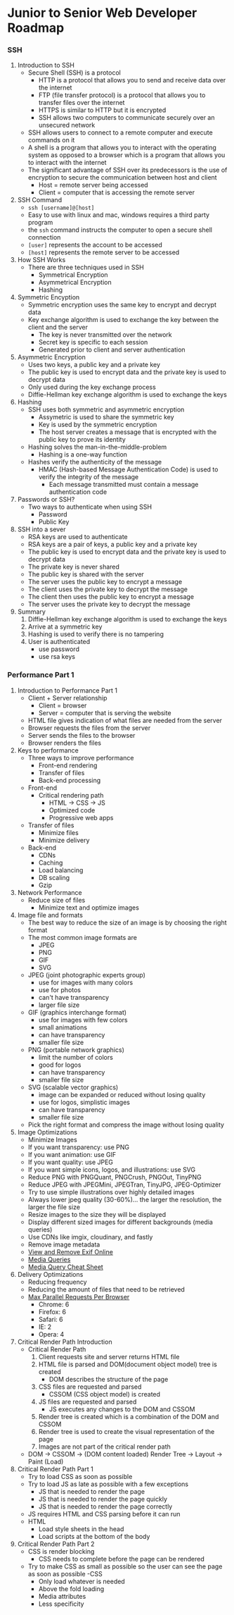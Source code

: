 # Junior to Senior Web Developer Roadmap

### SSH
1. Introduction to SSH
    - Secure Shell (SSH) is a protocol
        - HTTP is a protocol that allows you to send and receive data over the internet
        - FTP (file transfer protocol) is a protocol that allows you to transfer files over the internet
        - HTTPS is similar to HTTP but it is encrypted
        - SSH allows two computers to communicate securely over an unsecured network
    - SSH allows users to connect to a remote computer and execute commands on it
    - A shell is a program that allows you to interact with the operating system as opposed to a browser which is a program that allows you to interact with the internet
    - The significant advantage of SSH over its predecessors is the use of encryption to secure the communication between host and client
        - Host = remote server being accessed
        - Client = computer that is accessing the remote server
2. SSH Command
    - `ssh [username]@[host]`
    - Easy to use with linux and mac, windows requires a third party program
    - the `ssh` command instructs the computer to open a secure shell connection
    - `[user]` represents the account to be accessed
    - `[host]` represents the remote server to be accessed
3. How SSH Works
    - There are three techniques used in SSH
        - Symmetrical Encryption
        - Asymmetrical Encryption
        - Hashing
4. Symmetric Encyption
    - Symmetric encryption uses the same key to encrypt and decrypt data
    - Key exchange algorithm is used to exchange the key between the client and the server
        - The key is never transmitted over the network
        - Secret key is specific to each session
        - Generated prior to client and server authentication
5. Asymmetric Encryption
    - Uses two keys, a public key and a private key
    - The public key is used to encrypt data and the private key is used to decrypt data
    - Only used during the key exchange process
    - Diffie-Hellman key exchange algorithm is used to exchange the keys
6. Hashing
    - SSH uses both symmetric and asymmetric encryption
        - Assymetric is used to share the symmetric key
        - Key is used by the symmetric encryption
        - The host server creates a message that is encrypted with the public key to prove its identity
    - Hashing solves the man-in-the-middle-problem
        - Hashing is a one-way function
    - Hashes verify the authenticity of the message
        - HMAC (Hash-based Message Authentication Code) is used to verify the integrity of the message
            - Each message transmitted must contain a message authentication code
7. Passwords or SSH?
    - Two ways to authenticate when using SSH
        - Password
        - Public Key
8. SSH into a sever
    - RSA keys are used to authenticate
    - RSA keys are a pair of keys, a public key and a private key
    - The public key is used to encrypt data and the private key is used to decrypt data
    - The private key is never shared
    - The public key is shared with the server
    - The server uses the public key to encrypt a message
    - The client uses the private key to decrypt the message
    - The client then uses the public key to encrypt a message
    - The server uses the private key to decrypt the message
9. Summary
    1. Diffie-Hellman key exchange algorithm is used to exchange the keys
    2. Arrive at a symmetric key
    3. Hashing is used to verify there is no tampering
    4. User is authenticated
        - use password
        - use rsa keys

### Performance Part 1
1. Introduction to Performance Part 1
    - Client + Server relationship
        - Client = browser
        - Server = computer that is serving the website
    - HTML file gives indication of what files are needed from the server
    - Browser requests the files from the server
    - Server sends the files to the browser
    - Browser renders the files
2. Keys to performance
    - Three ways to improve performance
        - Front-end rendering
        - Transfer of files
        - Back-end processing
    - Front-end
        - Critical rendering path
            - HTML -> CSS -> JS
            - Optimized code
            - Progressive web apps
    - Transfer of files
        - Minimize files
        - Minimize delivery
    - Back-end
        - CDNs
        - Caching
        - Load balancing
        - DB scaling
        - Gzip
3. Network Performance
    - Reduce size of files
        - Minimize text and optimize images
4. Image file and formats
    - The best way to reduce the size of an image is by choosing the right format
    - The most common image formats are
        - JPEG
        - PNG
        - GIF
        - SVG
    - JPEG (joint photographic experts group)
        - use for images with many colors
        - use for photos
        - can't have transparency
        - larger file size
    - GIF (graphics interchange format)
        - use for images with few colors
        - small animations
        - can have transparency
        - smaller file size
    - PNG (portable network graphics)
        - limit the number of colors
        - good for logos
        - can have transparency
        - smaller file size
    - SVG (scalable vector graphics)
        - image can be expanded or reduced without losing quality
        - use for logos, simplistic images
        - can have transparency
        - smaller file size
    - Pick the right format and compress the image without losing quality
5. Image Optimizations
    - Minimize Images
    - If you want transparency: use PNG
    - If you want animation: use GIF
    - If you want quality: use JPEG
    - If you want simple icons, logos, and illustrations: use SVG
    - Reduce PNG with PNGQuant, PNGCrush, PNGOut, TinyPNG
    - Reduce JPEG with JPEGMini, JPEGTran, TinyJPG, JPEG-Optimizer
    - Try to use simple illustrations over highly detailed images
    - Always lower jpeg quality (30-60%)... the larger the resolution, the larger the file size
    - Resize images to the size they will be displayed
    - Display different sized images for different backgrounds (media queries)
    - Use CDNs like imgix, cloudinary, and fastly
    - Remove image metadata
    - [View and Remove Exif Online](https://www.verexif.com/en/)
    - [Media Queries](https://css-tricks.com/snippets/css/media-queries-for-standard-devices/)
    - [Media Query Cheat Sheet](https://gist.github.com/bartholomej/8415655)
6. Delivery Optimizations
    - Reducing frequency
    - Reducing the amount of files that need to be retrieved
    - [Max Parallel Requests Per Browser](https://stackoverflow.com/questions/985431/max-parallel-http-connections-in-a-browser)
        - Chrome: 6
        - Firefox: 6
        - Safari: 6
        - IE: 2
        - Opera: 4
7. Critical Render Path Introduction
    - Critical Render Path
        1. Client requests site and server returns HTML file
        2. HTML file is parsed and DOM(document object model) tree is created
            - DOM describes the structure of the page
        3. CSS files are requested and parsed
            - CSSOM (CSS object model) is created
        4. JS files are requested and parsed
            - JS executes any changes to the DOM and CSSOM
        5. Render tree is created which is a combination of the DOM and CSSOM
        6. Render tree is used to create the visual representation of the page
        7. Images are not part of the critical render path
    - DOM -> CSSOM -> (DOM content loaded) Render Tree -> Layout -> Paint (Load)
8. Critical Render Path Part 1
    - Try to load CSS as soon as possible
    - Try to load JS as late as possible with a few exceptions
        - JS that is needed to render the page
        - JS that is needed to render the page quickly
        - JS that is needed to render the page correctly
    - JS requires HTML and CSS parsing before it can run
    - HTML
        - Load style sheets in the head
        - Load scripts at the bottom of the body
9. Critical Render Path Part 2
    - CSS is render blocking
        - CSS needs to complete before the page can be rendered
    - Try to make CSS as small as possible so the user can see the page as soon as possible
    -CSS
        - Only load whatever is needed
        - Above the fold loading
        - Media attributes
        - Less specificity